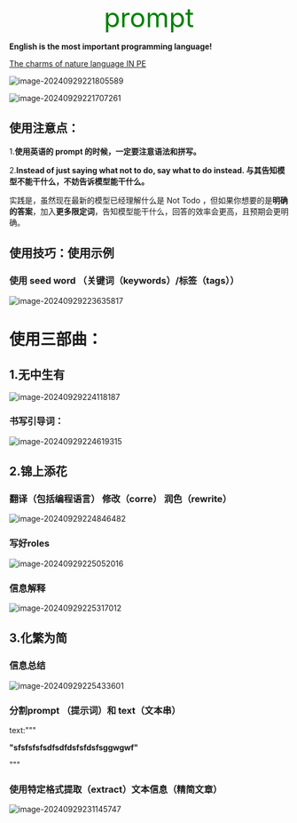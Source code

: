 <center><font size=25 color=green>prompt</font></center>

**English is the most important programming language!**

[The charms of nature language  IN PE ](https://blog.nateliason.com/p/chatgpt-writing-coach)

![image-20240929221805589](https://cdn.jsdelivr.net/gh/kasahuki/os_test@main/img/image-20240929221805589.png)

![image-20240929221707261](https://cdn.jsdelivr.net/gh/kasahuki/os_test@main/img/image-20240929221707261.png)

## 使用注意点：

1.**使用英语的 prompt 的时候，一定要注意语法和拼写。**

2.**Instead of just saying what not to do, say what to do instead. 与其告知模型不能干什么，不妨告诉模型能干什么。**

实践是，虽然现在最新的模型已经理解什么是 Not Todo ，但如果你想要的是**明确的答案**，加入**更多限定词**，告知模型能干什么，回答的效率会更高，且预期会更明确。

## 使用技巧：使用示例

### 使用 seed word （关键词（keywords）/标签（tags））

![image-20240929223635817](https://cdn.jsdelivr.net/gh/kasahuki/os_test@main/img/image-20240929223635817.png)

# 使用三部曲：

## 1.无中生有

![image-20240929224118187](https://cdn.jsdelivr.net/gh/kasahuki/os_test@main/img/image-20240929224118187.png)



### 书写引导词：

![image-20240929224619315](https://cdn.jsdelivr.net/gh/kasahuki/os_test@main/img/image-20240929224619315.png)

## 2.锦上添花

### 翻译（包括编程语言） 修改（corre） 润色（rewrite）



![image-20240929224846482](https://cdn.jsdelivr.net/gh/kasahuki/os_test@main/img/image-20240929224846482.png)



### 写好roles

![image-20240929225052016](https://cdn.jsdelivr.net/gh/kasahuki/os_test@main/img/image-20240929225052016.png)

### 信息解释

![image-20240929225317012](https://cdn.jsdelivr.net/gh/kasahuki/os_test@main/img/image-20240929225317012.png)

## 3.化繁为简

### 信息总结

![image-20240929225433601](https://cdn.jsdelivr.net/gh/kasahuki/os_test@main/img/image-20240929225433601.png)



### 分割prompt （提示词）和 text（文本串）

text:"""

**"sfsfsfsfsdfsdfdsfsfdsfsggwgwf"**

"""

### 使用特定格式提取（extract）文本信息（精简文章）



![image-20240929231145747](https://cdn.jsdelivr.net/gh/kasahuki/os_test@main/img/image-20240929231145747.png)
